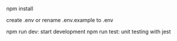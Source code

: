 npm install

create .env or rename .env.example to .env


npm run dev: start development
npm run test: unit testing with jest
